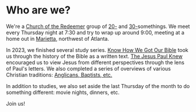 # Who are we?

We're a [Church of the Redeemer][1] group of [20-][2] and [30-][3]somethings.
We meet every Thursday night at 7:30 and try to wrap up around 9:00, meeting at a home out in [Marietta][4],
northwest of Atlanta.

In 2023, we finished several study series.
[Know How We Got Our Bible][5] took us through the history of the Bible as a written text.
[The Jesus Paul Knew][6] encouraged us to view Jesus from different perspectives through the lens of Paul's letters.
We also completed a series of overviews of various Christian traditions: [Anglicans, Baptists, etc.][7]

In addition to studies, we also set aside the last Thursday of the month to do something different:
movie nights, dinners, etc.

Join us!

[1]: https://www.redeemeratlanta.org/

[2]: https://www.merriam-webster.com/dictionary/dink

[3]: https://www.merriam-webster.com/dictionary/yuppie

[4]: https://maps.app.goo.gl/V47esnrKR2bH93u68

[5]: https://courses.zondervanacademic.com/know-how-we-got-our-bible

[6]: https://www.ivpress.com/the-jesus-paul-knew-lbs

[7]: https://www.thegospelcoalition.org/blogs/trevin-wax/quick-guide-christian-denominations/
